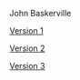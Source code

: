 John Baskerville

[Version 1](https://bebhionnq.github.io/johnbaskerville/baskerville1.html)


[Version 2](https://bebhionnq.github.io/johnbaskerville/baskerville2.html)


[Version 3](https://bebhionnq.github.io/johnbaskerville/baskerville3.html)
